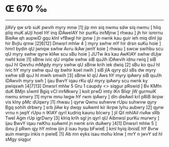 # Œ 670 ‰
---
jIAVy qw srb suK pwvih myry mnw ]1] jip mn siq nwmu sdw siq nwmu
] hliq pliq muK aUjl hoeI hY inq iDAweIAY hir purKu inrMjnw ] rhwau
] jh hir ismrnu BieAw qh aupwiD gqu kInI vfBwgI hir jpnw ] jn
nwnk kau guir ieh miq dInI jip hir Bvjlu qrnw ]2]6]12] DnwsrI
mhlw 4 ] myry swhw mY hir drsn suKu hoie ] hmrI bydin qU jwnqw swhw
Avru ikAw jwnY koie ] rhwau ] swcw swihbu scu qU myry swhw qyrw kIAw
scu sBu hoie ] JUTw iks kau AwKIAY swhw dUjw nwhI koie ]1] sBnw ivic
qU vrqdw swhw siB quJih iDAwvih idnu rwiq ] siB quJ hI Qwvhu mMgdy
myry swhw qU sBnw krih iek dwiq ]2] sBu ko quJ hI ivic hY myry swhw quJ
qy bwhir koeI nwih ] siB jIA qyry qU sBs dw myry swhw siB quJ hI mwih
smwih ]3] sBnw kI qU Aws hY myry ipAwry siB quJih iDAwvih myry swh ]
ijau BwvY iqau rKu qU myry ipAwry scu nwnk ky pwiqswh ]4]7]13]
DnwsrI mhlw 5 Gru 1 caupdy
<> siqgur pRswid ]
Bv KMfn duK BMjn sÍwmI Bgiq vCl inrMkwry ] koit prwD imty iKn
BIiqr jW gurmuiK nwmu smwry ]1] myrw mnu lwgw hY rwm ipAwry ] dIn
dieAwil krI pRiB ikrpw vis kIny pMc dUqwry ]1] rhwau ] qyrw Qwnu
suhwvw rUpu suhwvw qyry Bgq sohih drbwry ] srb jIAw ky dwqy suAwmI kir
ikrpw lyhu aubwry ]2] qyrw vrnu n jwpY rUpu n lKIAY qyrI kudriq kaunu
bIcwry ] jil Qil mhIAil rivAw sRb TweI Agm rUp igrDwry ]3]
kIriq krih sgl jn qyrI qU AibnwsI purKu murwry ] ijau BwvY iqau rwKhu
suAwmI jn nwnk srin duAwry ]4]1] DnwsrI mhlw 5 ] ibnu jl pRwn
qjy hY mInw ijin jl isau hyqu bFwieE ] kml hyiq ibnisE hY Bvrw auin
mwrgu inkis n pwieE ]1] Ab mn eyks isau mohu kInw ] mrY n jwvY sd
hI sMgy siqgur
####
